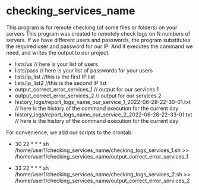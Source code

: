 # checking_services_name
This program is for remote checking (of some files or folders) on your servers
This program was created to remotely check logs on N numbers of servers.
If we have different users and passwords, the program substitutes the required user and password for our IP. And it executes the command we need, and writes the output to our project.
* lists/us // here is your list of users
* lists/pass // here is your list of passwords for your users
* lists/ip_list //this is the first IP list
* lists/ip_list2 //this is the second IP list
* output_correct_error_services_1 // output for our services 1
* output_correct_error_services_2 // output for our services 2
* history_logs/report_logs_name_our_service_1_2022-06-28-22-30-01.txt // here is the history of the command execution for the current day
* history_logs/report_logs_name_our_service_2_2022-06-28-22-33-01.txt // here is the history of the command execution for the current day

For convenience, we add our scripts to the crontab:

* 30 22 * * *  sh /home/user1/checking_services_name/checking_logs_services_1.sh >> /home/user1/checking_services_name/output_correct_error_services_1

* 33 22 * * *  sh /home/user1/checking_services_name/checking_logs_services_2.sh >> /home/user1/checking_services_name/output_correct_error_services_2
